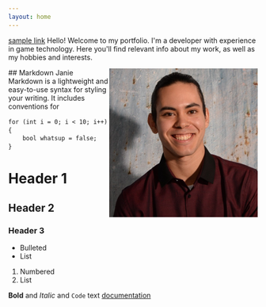 ```yaml
---
layout: home
---
```

[sample link](https://guides.github.com/features/mastering-markdown/)
Hello! Welcome to my portfolio. I'm a developer with experience in game technology. 
Here you'll find relevant info about my work, as well as my hobbies and interests.

<img style="float: right;" src="assets/javismall.png">
## Markdown
Janie
Markdown is a lightweight and easy-to-use syntax for styling your writing. It includes conventions for

```markdown
for (int i = 0; i < 10; i++)
{
	bool whatsup = false;
}
```

# Header 1
## Header 2
### Header 3

- Bulleted
- List

1. Numbered
2. List

**Bold** and _Italic_ and `Code` text
[documentation](https://docs.github.com/categories/github-pages-basics/)
